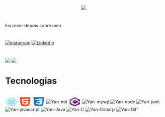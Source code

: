 <p align="center">
  <img src="https://readme-typing-svg.demolab.com?font=JetBrains+Mono&weight=900&size=28&pause=1000&color=29AEF7&width=435&lines=Yan+Henrique+Rios+G%C3%B3es+Santos">
</p>


#
<P aling="center">
  Escrever depois sobre mim
</P>

#
[![instagram](https://img.shields.io/badge/Instagram-E4405F?style=for-the-badge&logo=instagram&logoColor=white
)](https://www.instagram.com/yan_.hick/)
[![LinkedIn](https://img.shields.io/badge/LinkedIn-0A66C2?style=for-the-badge&logo=linkedin&logoColor=white)](https://www.linkedin.com/in/yan-henrique-3b11802b9/)

#
<div>
<img height ="180cm" src="https://github-readme-stats.vercel.app/api?username=YanGoes&show_icons=true&theme=dark"/>
<img height ="180cm" src="https://github-readme-stats.vercel.app/api/top-langs/?username=YanGoes&hide=html&theme=dark"/>
</div>

# Tecnologias

<div style="display: inline_block"><br>
  <img align="center" alt="Yan-React" height="30" width="40" src="https://raw.githubusercontent.com/devicons/devicon/master/icons/react/react-original.svg">
  <img align="center" alt="Yan-HTML" height="30" width="40" src="https://raw.githubusercontent.com/devicons/devicon/master/icons/html5/html5-original.svg">
  <img align="center" alt="Yan-CSS" height="30" width="40" src="https://raw.githubusercontent.com/devicons/devicon/master/icons/css3/css3-original.svg">
  <img align="center" alt="Yan-md" height="30" width="40" src="https://cdn.jsdelivr.net/gh/devicons/devicon@latest/icons/markdown/markdown-original.svg">
  <img align="center" alt="Yan-Csharp" height="30" width="40" src="https://raw.githubusercontent.com/devicons/devicon/master/icons/csharp/csharp-original.svg">
  <img align="center" alt="Yan-mysql" height="30" width="40" src="https://cdn.jsdelivr.net/gh/devicons/devicon@latest/icons/mysql/mysql-original.svg">
  <img align="center" alt="Yan-node" height="30" width="40" src="https://cdn.jsdelivr.net/gh/devicons/devicon@latest/icons/nodejs/nodejs-original.svg">
  <img align="center" alt="Yan-junit" height="30" width="40" src="https://cdn.jsdelivr.net/gh/devicons/devicon@latest/icons/junit/junit-plain.svg">
  <img align="center" alt="Yan-javascript" height="30" width="40" src="https://cdn.jsdelivr.net/gh/devicons/devicon@latest/icons/javascript/javascript-original.svg">
  <img align="center" alt="Yan-Java" height="30" width="40" src="https://cdn.jsdelivr.net/gh/devicons/devicon@latest/icons/java/java-original.svg">
  <img align="center" alt="Yan-C" height="30" width="40" src="https://cdn.jsdelivr.net/gh/devicons/devicon@latest/icons/c/c-original.svg">
  <img align="center" alt="Yan-Csharp" height="30" width="40" src="https://cdn.jsdelivr.net/gh/devicons/devicon@latest/icons/spring/spring-original.svg">
  <img align="center" alt=Yan-Git" height="30" width="40" src="https://cdn.jsdelivr.net/gh/devicons/devicon@latest/icons/git/git-original.svg">

</div>
